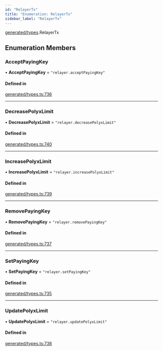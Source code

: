 ```yaml
---
id: "RelayerTx"
title: "Enumeration: RelayerTx"
sidebar_label: "RelayerTx"
---
```


[generated/types](../../../../modules/Generated/Types/Types.md).RelayerTx

## Enumeration Members

### AcceptPayingKey

• **AcceptPayingKey** = ``"relayer.acceptPayingKey"``

#### Defined in

[generated/types.ts:736](https://github.com/PolymeshAssociation/polymesh-sdk/blob/88db4a911/src/generated/types.ts#L736)

___

### DecreasePolyxLimit

• **DecreasePolyxLimit** = ``"relayer.decreasePolyxLimit"``

#### Defined in

[generated/types.ts:740](https://github.com/PolymeshAssociation/polymesh-sdk/blob/88db4a911/src/generated/types.ts#L740)

___

### IncreasePolyxLimit

• **IncreasePolyxLimit** = ``"relayer.increasePolyxLimit"``

#### Defined in

[generated/types.ts:739](https://github.com/PolymeshAssociation/polymesh-sdk/blob/88db4a911/src/generated/types.ts#L739)

___

### RemovePayingKey

• **RemovePayingKey** = ``"relayer.removePayingKey"``

#### Defined in

[generated/types.ts:737](https://github.com/PolymeshAssociation/polymesh-sdk/blob/88db4a911/src/generated/types.ts#L737)

___

### SetPayingKey

• **SetPayingKey** = ``"relayer.setPayingKey"``

#### Defined in

[generated/types.ts:735](https://github.com/PolymeshAssociation/polymesh-sdk/blob/88db4a911/src/generated/types.ts#L735)

___

### UpdatePolyxLimit

• **UpdatePolyxLimit** = ``"relayer.updatePolyxLimit"``

#### Defined in

[generated/types.ts:738](https://github.com/PolymeshAssociation/polymesh-sdk/blob/88db4a911/src/generated/types.ts#L738)
